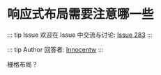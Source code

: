 # 响应式布局需要注意哪一些



::: tip Issue 
 欢迎在 Issue 中交流与讨论: [Issue 283](https://github.com/shfshanyue/Daily-Question/issues/283) 
:::

::: tip Author 
回答者: [Innocentw](https://github.com/Innocentw) 
:::

栅格布局？